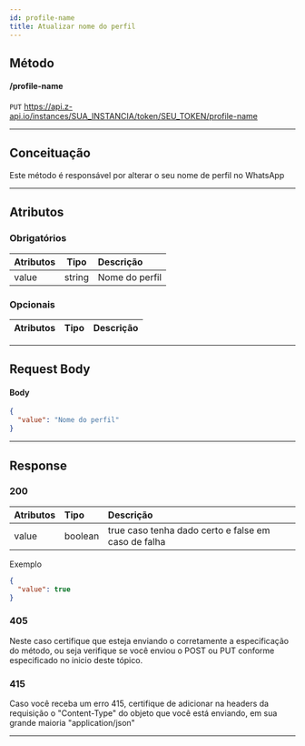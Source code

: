 ```yaml
---
id: profile-name
title: Atualizar nome do perfil
---
```


## Método

#### /profile-name

`PUT` https://api.z-api.io/instances/SUA_INSTANCIA/token/SEU_TOKEN/profile-name

---

## Conceituação

Este método é responsável por alterar o seu nome de perfil no WhatsApp


---

## Atributos

### Obrigatórios

| Atributos  |  Tipo  | Descrição             |
| :--------- | :----: | :-------------------- |
|   value    | string |     Nome do perfil    |

### Opcionais

| Atributos | Tipo | Descrição |
| :-------- | :--: | :-------- |

---

## Request Body

#### Body

```json
{
  "value": "Nome do perfil"
}
```

---

## Response

### 200

| Atributos | Tipo    | Descrição                                           |
| :-------- | :------ | :-------------------------------------------------- |
| value     | boolean | true caso tenha dado certo e false em caso de falha |

Exemplo

```json
{
  "value": true
}
```

### 405

Neste caso certifique que esteja enviando o corretamente a especificação do método, ou seja verifique se você enviou o POST ou PUT conforme especificado no inicio deste tópico.

### 415

Caso você receba um erro 415, certifique de adicionar na headers da requisição o "Content-Type" do objeto que você está enviando, em sua grande maioria "application/json"

---
